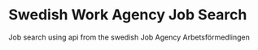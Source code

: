 # Swedish Work Agency Job Search
 Job search using api from the swedish Job Agency Arbetsförmedlingen

